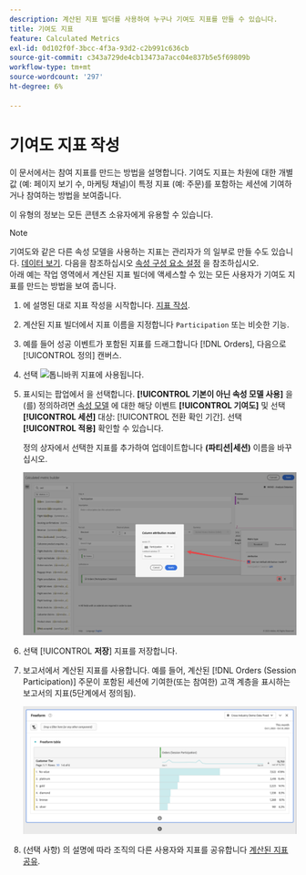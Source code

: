 ```yaml
---
description: 계산된 지표 빌더를 사용하여 누구나 기여도 지표를 만들 수 있습니다.
title: 기여도 지표
feature: Calculated Metrics
exl-id: 0d102f0f-3bcc-4f3a-93d2-c2b991c636cb
source-git-commit: c343a729de4cb13473a7acc04e837b5e5f69809b
workflow-type: tm+mt
source-wordcount: '297'
ht-degree: 6%

---
```


# 기여도 지표 작성

이 문서에서는 참여 지표를 만드는 방법을 설명합니다. 기여도 지표는 차원에 대한 개별 값 (예: 페이지 보기 수, 마케팅 채널)이 특정 지표 (예: 주문)를 포함하는 세션에 기여하거나 참여하는 방법을 보여줍니다.

이 유형의 정보는 모든 콘텐츠 소유자에게 유용할 수 있습니다.

>[!NOTE]
>
>기여도와 같은 다른 속성 모델을 사용하는 지표는 관리자가 의 일부로 만들 수도 있습니다. [데이터 보기](https://experienceleague.adobe.com/docs/analytics-platform/using/cja-dataviews/data-views.html). 다음을 참조하십시오 [속성 구성 요소 설정](../../../data-views/component-settings/attribution.md) 을 참조하십시오.<br/>아래 예는 작업 영역에서 계산된 지표 빌더에 액세스할 수 있는 모든 사용자가 기여도 지표를 만드는 방법을 보여 줍니다.


1. 에 설명된 대로 지표 작성을 시작합니다. [지표 작성](/help/components/calc-metrics/cm-workflow/cm-build-metrics.md).
1. 계산된 지표 빌더에서 지표 이름을 지정합니다 `Participation` 또는 비슷한 기능.
1. 예를 들어 성공 이벤트가 포함된 지표를 드래그합니다 [!DNL Orders], 다음으로 [!UICONTROL 정의] 캔버스.
1. 선택 ![톱니바퀴](https://spectrum.adobe.com/static/icons/workflow_18/Smock_Settings_18_N.svg) 지표에 사용됩니다.
1. 표시되는 팝업에서 을 선택합니다. **[!UICONTROL 기본이 아닌 속성 모델 사용]** 을(를) 정의하려면 [속성 모델](/help/components/calc-metrics/cm-workflow/m-metric-type-alloc.md) 에 대한 해당 이벤트 **[!UICONTROL 기여도]** 및 선택 **[!UICONTROL 세션]** 대상: [!UICONTROL 전환 확인 기간]. 선택 **[!UICONTROL 적용]** 확인할 수 있습니다.

   정의 상자에서 선택한 지표를 추가하여 업데이트합니다  **(파티션|세션)** 이름을 바꾸십시오.

   ![전환 확인 기간 동안 선택된 모델 및 세션으로 선택된 기여도를 표시하는 열 속성 모델 팝업입니다.](assets/participation-setup.png)



1. 선택 [!UICONTROL **저장**] 지표를 저장합니다.
1. 보고서에서 계산된 지표를 사용합니다. 예를 들어, 계산된 [!DNL Orders (Session Participation)] 주문이 포함된 세션에 기여한(또는 참여한) 고객 계층을 표시하는 보고서의 지표(5단계에서 정의됨).

   ![고객 계층 및 주문을 보여 주는 자유 형식 테이블.](assets/participation-pages-customer-tier.png)

1. (선택 사항) 의 설명에 따라 조직의 다른 사용자와 지표를 공유합니다 [계산된 지표 공유](/help/components/calc-metrics/cm-workflow/cm-sharing.md).
